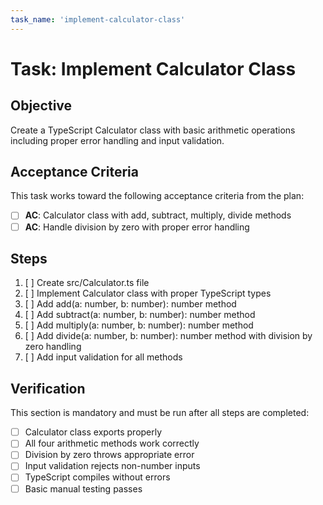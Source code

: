 ```yaml
---
task_name: 'implement-calculator-class'
---
```


# Task: Implement Calculator Class

## Objective

Create a TypeScript Calculator class with basic arithmetic operations including proper error handling and input validation.

## Acceptance Criteria

This task works toward the following acceptance criteria from the plan:

- [ ] **AC**: Calculator class with add, subtract, multiply, divide methods
- [ ] **AC**: Handle division by zero with proper error handling

## Steps

1. [ ] Create src/Calculator.ts file
2. [ ] Implement Calculator class with proper TypeScript types
3. [ ] Add add(a: number, b: number): number method
4. [ ] Add subtract(a: number, b: number): number method
5. [ ] Add multiply(a: number, b: number): number method
6. [ ] Add divide(a: number, b: number): number method with division by zero handling
7. [ ] Add input validation for all methods

## Verification

This section is mandatory and must be run after all steps are completed:

- [ ] Calculator class exports properly
- [ ] All four arithmetic methods work correctly
- [ ] Division by zero throws appropriate error
- [ ] Input validation rejects non-number inputs
- [ ] TypeScript compiles without errors
- [ ] Basic manual testing passes
